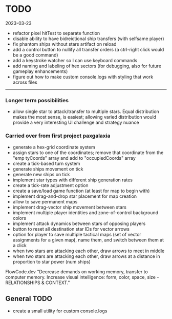# TODO

2023-03-23

* refactor pixel hitTest to separate function
* disable ability to have bidreictional ship transfers (with selfsame player)
* fix phantom ships without stars artifact on reload
* add a control button to nullify all transfer orders (a ctrl-right click would be a good command)
* add a keystroke watcher so  I can use keyboard commands
* add naming and labeling of hex sectors (for debugging, also for future gameplay enhancements)
* figure out how to make custom console.logs with styling that work across files

--- 
### Longer term possibilities

* allow single star to attack/transfer to multiple stars. Equal distribution makes the most sense, is easiest; allowing varied distribution would provide a very interesting UI challenge and strategy nuance

### Carried over from first project paxgalaxia

- generate a hex-grid coordinate system
- assign stars to one of the coordinates; remove that coordinate from the "emp	tyCoords" array and add to "occupiedCoords" array
- create a tick-based turn system
- generate ships movement on tick
- generate new ships on tick
- implement star types with different ship generation rates
- create a tick-rate adjustment option
- create a save/load game function (at least for map to begin with)
- implement drag-and-drop star placement for map creation
- allow to save permanent maps
- implement drag-vector ship movement between stars
- implement multiple player identities and zone-of-control background colors
- implement attack dynamics between stars of opposing players
- button to reset all destination star IDs for vector arrows
- option for player to save multiple tactical maps (set of vector assignments for a given map), name them, and switch between them at a click
- when two stars are attacking each other, draw arrows to meet in middle
- when two stars are attacking each other, draw arrows at a distance in proportion to star power (num ships)

FlowCode.dev "Decrease demands on working memory, transfer to computer memory. Increase visual intelligence: form, color, space, size - RELATIONSHIPS & CONTEXT."

## General TODO

* create a small utility for custom console.logs
